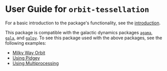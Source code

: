 # User Guide for `orbit-tessellation`

For a basic introduction to the package's functionality, see the [introduction](introduction.md).

This package is compatible with the galactic dynamics packages [`agama`](https://github.com/GalacticDynamics-Oxford/Agama), [`gala`](https://gala-astro.readthedocs.io/en/latest/), and [`galpy`](https://docs.galpy.org/en/latest/).
To see this package used with the above packages, see the following examples:

- [Milky Way Orbit](./tutorials/mw_orbit.md)
- [Using Pidgey](./tutorials/pidgey.md)
- [Using Multiprocessing](./tutorials/multiprocessing.md)
